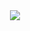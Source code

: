 
<center><img src='https://user-images.githubusercontent.com/31440203/54866425-c5d57c80-4db6-11e9-8862-1916d6d990ac.gif'></center>

